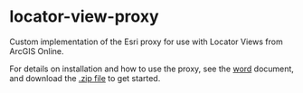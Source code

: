 # locator-view-proxy
Custom implementation of the Esri proxy for use with Locator Views from ArcGIS Online.

For details on installation and how to use the proxy, see the [word](https://github.com/carg563/locator-view-proxy/raw/main/src/Proxy%20Implementation.docx) document, and download the [.zip file](https://github.com/carg563/locator-view-proxy/raw/main/src/proxy.zip) to get started.
